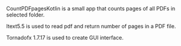 
CountPDFpagesKotlin is a small app that counts pages of all PDFs in selected folder. 

Itext5.5 is used to read pdf and return number of pages in a PDF file.

Tornadofx 1.7.17 is used to create GUI interface.
